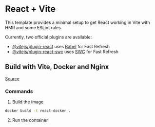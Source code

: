 # React + Vite

This template provides a minimal setup to get React working in Vite with HMR and some ESLint rules.

Currently, two official plugins are available:

- [@vitejs/plugin-react](https://github.com/vitejs/vite-plugin-react/blob/main/packages/plugin-react/README.md) uses [Babel](https://babeljs.io/) for Fast Refresh
- [@vitejs/plugin-react-swc](https://github.com/vitejs/vite-plugin-react-swc) uses [SWC](https://swc.rs/) for Fast Refresh
## Build with Vite, Docker and Nginx
[Source](https://tiangolo.medium.com/react-in-docker-with-nginx-built-with-multi-stage-docker-builds-including-testing-8cc49d6ec305)

### Commands
1. Build the image
```bash
docker build -t react-docker .
```
2. Run the container
```bash


